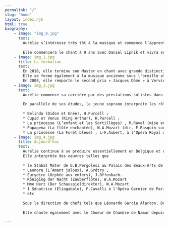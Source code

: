 ```yaml
---
permalink: "/"
slug: 'home'
layout: index.njk
html: true
biography:
    - image: "img_8.jpg"
      text: |
        Aurélie s’intéresse très tôt à la musique et commence l’apprentissage de la flûte à bec à l’âge de 6 ans.
        
        Elle commencera le chant à 9 ans avec Daniel Lipnik et vivra ses premières expériences au sein d'un choeur d'adultes à 13 ans. C'est deux ans plus tard qu'elle fera ses premiers pas en tant que soliste en Belgique."
    - image: img_1.jpg
      title: La formation
      text: | 
        En 2010, elle termine son Master en chant avec grande distinction au Conservatoire Royal de Musique de Bruxelles et est récompensée par le prix Alice Tyckaert. Elle y suit des cours de chant avec Marcel Vanaud. Durant son parcours, elle reçoit également l’enseignement, entre autres, de Céline Scheen, Nadine Denize, Thibaut Lenaerts et Christine Solhosse.
        Elle se forme également à la musique ancienne sous l'oreille attentive de Bernard Woltèche.
        En 2008, elle remporte le second prix « Jacques Dôme » à Verviers.
    - image: img_3.jpg
      text: |
        Aurélie commence sa carrière par des prestations solistes dans le domaine de l’oratorio. En effet, elle s’est distinguée dans le Requiem, la Messe en Ut mineur, La Messe en Ut (KV 317), l’Exsultate, Jubilate, les Vêpres Solennelles d’un confesseur de W.A.Mozart ; le Gloria, Magnificat, Beatus vir, Laudate Pueri de Vivaldi ; le Magnificat, Weihnachts-Oratorium, les Passions de Bach ; le Dixit Dominus, Laudate Pueri Dominum de Haendel ; L’Oratorio de Noël de Saint-Saens ; la Messe de Minuit de Charpentier ; ...
        
        En parallèle de ses études, la jeune soprano interprète les rôles de :
        
        * Belinda (Didon et Enée), H.Purcell ;
        * Cupid et Venus (King Arthur), H.Purcell ;
        * La princesse (L’enfant et les Sortillèges) , M.Ravel (mise en scène de Marianne Pousseur) ;
        * Papagena (La flûte enchantée), W.A.Mozart (dir. E.Rasquin sur la scène de l’Opéra Royal de Wallonie et l’Opéra de Rouen Haute Normandie, mise en scène de C.Servais) ;
        * La princesse (La Forêt bleue) , L-F.Aubert, à l’Opéra Royal de Wallonie ;
    - image: img_4.jpg
      title: Aujourd'hui
      text: |
        Aurélie continue à se produire essentiellement en Belgique et en France.
        Elle interprète des oeuvres telles que
        
        * le Stabat Mater de G.B.Pergolesi au Palais des Beaux-Arts de Bruxelles.
        * Leonore (L’Amant jaloux), A.Grétry ;
        * Eurydice (Orphée aux enfers), J.Offenbach.
        * Königing der Nacht (Zauberflöte), W.A.Mozart
        * Mme Herz (Der Schauspieldirektor), W.A.Mozart
        * 1 Sénatrice (Eliogabalo), F.Cavalli à l'Opéra Garnier de Paris
        * etc
            
        Sous la direction de chefs tels que Léonardo Garcia Alarcon, David Miller, Guy van Waas, E.Rasquin, Patrick Davin, Jérôme Correas, J-C Malgoire, Ton Koopman, Christian Arming, R.Geubel…
        
        Elle chante également avec le Choeur de Chambre de Namur depuis plusieurs années ce qui lui donne la possibilité d'approfondir ses connaissances en musique ancienne.

---
```

